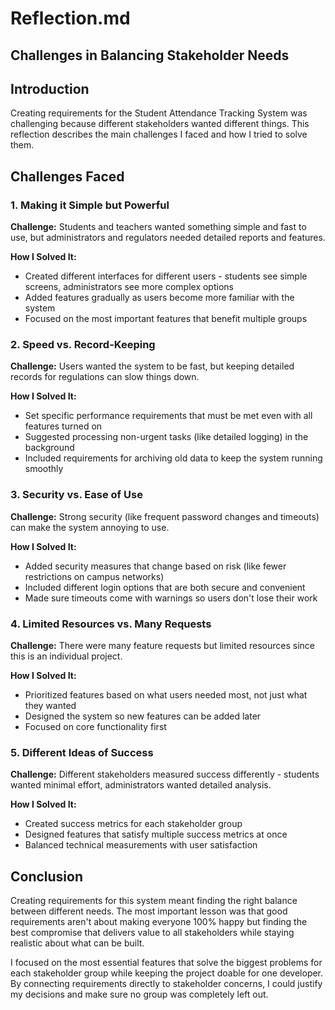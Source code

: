# Reflection.md


## Challenges in Balancing Stakeholder Needs  

## Introduction  
Creating requirements for the Student Attendance Tracking System was challenging because different stakeholders wanted different things. This reflection describes the main challenges I faced and how I tried to solve them.  

## Challenges Faced  

### 1. Making it Simple but Powerful  
**Challenge:** Students and teachers wanted something simple and fast to use, but administrators and regulators needed detailed reports and features.  

**How I Solved It:**  
- Created different interfaces for different users - students see simple screens, administrators see more complex options  
- Added features gradually as users become more familiar with the system  
- Focused on the most important features that benefit multiple groups  

### 2. Speed vs. Record-Keeping  
**Challenge:** Users wanted the system to be fast, but keeping detailed records for regulations can slow things down.  

**How I Solved It:**  
- Set specific performance requirements that must be met even with all features turned on  
- Suggested processing non-urgent tasks (like detailed logging) in the background  
- Included requirements for archiving old data to keep the system running smoothly  

### 3. Security vs. Ease of Use  
**Challenge:** Strong security (like frequent password changes and timeouts) can make the system annoying to use.  

**How I Solved It:**  
- Added security measures that change based on risk (like fewer restrictions on campus networks)  
- Included different login options that are both secure and convenient  
- Made sure timeouts come with warnings so users don't lose their work  

### 4. Limited Resources vs. Many Requests  
**Challenge:** There were many feature requests but limited resources since this is an individual project.  

**How I Solved It:**  
- Prioritized features based on what users needed most, not just what they wanted  
- Designed the system so new features can be added later  
- Focused on core functionality first  

### 5. Different Ideas of Success  
**Challenge:** Different stakeholders measured success differently - students wanted minimal effort, administrators wanted detailed analysis.  

**How I Solved It:**  
- Created success metrics for each stakeholder group  
- Designed features that satisfy multiple success metrics at once  
- Balanced technical measurements with user satisfaction  

## Conclusion  
Creating requirements for this system meant finding the right balance between different needs. The most important lesson was that good requirements aren't about making everyone 100% happy but finding the best compromise that delivers value to all stakeholders while staying realistic about what can be built.  

I focused on the most essential features that solve the biggest problems for each stakeholder group while keeping the project doable for one developer. By connecting requirements directly to stakeholder concerns, I could justify my decisions and make sure no group was completely left out.  
